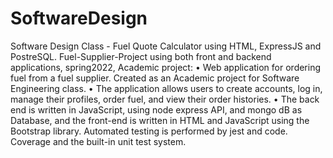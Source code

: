 # SoftwareDesign
Software Design Class - Fuel Quote Calculator using HTML, ExpressJS and PostreSQL.
Fuel-Supplier-Project using both front and backend applications, spring2022, Academic project: 
•	Web application for ordering fuel from a fuel supplier. Created as an Academic project for Software Engineering class.
•	The application allows users to create accounts, log in, manage their profiles, order fuel, and view their order histories.
•	The back end is written in JavaScript, using node express API, and mongo dB as Database, and the front-end is written in HTML and JavaScript using the Bootstrap library. Automated testing is performed by jest and code. Coverage and the built-in unit test system.


